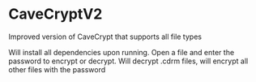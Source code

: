 # CaveCryptV2
Improved version of CaveCrypt that supports all file types

Will install all dependencies upon running. Open a file and enter the password to encrypt or decrypt. Will decrypt .cdrm files, will encrypt all other files with the password
